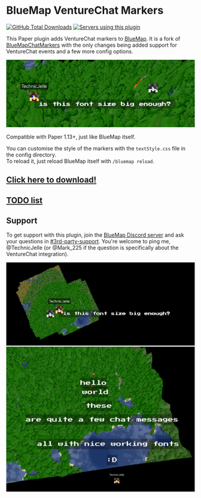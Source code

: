 # BlueMap VentureChat Markers

[![GitHub Total Downloads](https://img.shields.io/github/downloads/TechnicJelle/BlueMapChatMarkers/total?label=Downloads&color=success "Click here to download the plugin")](https://github.com/TechnicJelle/BlueMapChatMarkers/releases/latest)
[![Servers using this plugin](https://img.shields.io/bstats/servers/16424?label=Servers)](https://bstats.org/plugin/bukkit/BlueMap%20Chat%20Markers/16424)

This Paper plugin adds VentureChat markers to [BlueMap](https://github.com/BlueMap-Minecraft/Bluemap). It is a fork of [BlueMapChatMarkers](https://github.com/TechnicJelle/BlueMapChatMarkers) with the only changes being added support for VentureChat events and a few more config options.

![a screenshot of BlueMap with a message displayed on the map](.github/readme_assets/font_size_1.png)

Compatible with Paper 1.13+, just like BlueMap itself.

You can customise the style of the markers with the `textStyle.css` file in the config directory.\
To reload it, just reload BlueMap itself with `/bluemap reload`.

## [Click here to download!](../../releases/latest)

## [TODO list](../../projects/1?fullscreen=true)

## Support

To get support with this plugin, join the [BlueMap Discord server](https://bluecolo.red/map-discord) and ask your questions in [#3rd-party-support](https://discord.com/channels/665868367416131594/863844716047106068). You're welcome to ping me, @TechnicJelle (or @Mark_225 if the question is specifically about the VentureChat integration).

![a screenshot of BlueMap with a message displayed on the map](.github/readme_assets/font_size_2.png)\
![a screenshot of BlueMap with multiple messages displayed on the map](.github/readme_assets/many_messages.png)

